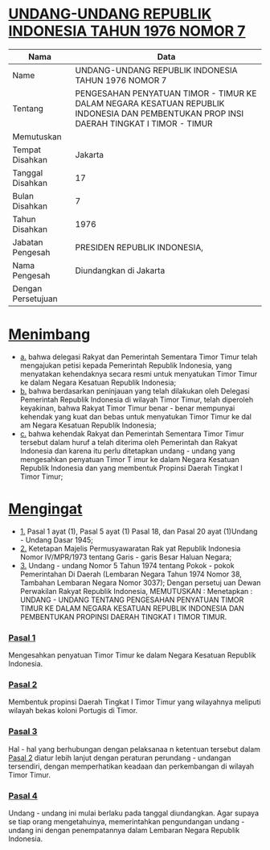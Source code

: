 # [UNDANG-UNDANG REPUBLIK INDONESIA TAHUN 1976 NOMOR 7](http://example.org/legal/peraturan/uu/1976/7)

| Nama | Data |
| ------ | ----- |
|Name|UNDANG-UNDANG REPUBLIK INDONESIA TAHUN 1976 NOMOR 7|
|Tentang| PENGESAHAN PENYATUAN TIMOR - TIMUR KE DALAM NEGARA KESATUAN REPUBLIK INDONESIA DAN PEMBENTUKAN PROP INSI DAERAH TINGKAT I TIMOR - TIMUR|
|Memutuskan||
|Tempat Disahkan|Jakarta|
|Tanggal Disahkan|17|
|Bulan Disahkan|7|
|Tahun Disahkan|1976|
|Jabatan Pengesah|PRESIDEN REPUBLIK INDONESIA,|
|Nama Pengesah|Diundangkan di Jakarta|
|Dengan Persetujuan||
# [Menimbang](http://example.org/legal/peraturan/uu/1976/7/menimbang)

* [a.](http://example.org/legal/peraturan/uu/1976/7/menimbang/huruf/a) bahwa delegasi Rakyat dan Pemerintah Sementara Timor Timur telah mengajukan petisi kepada Pemerintah Republik Indonesia, yang menyatakan kehendaknya secara resmi untuk menyatukan Timor Timur ke dalam Negara Kesatuan Republik Indonesia;
* [b.](http://example.org/legal/peraturan/uu/1976/7/menimbang/huruf/b) bahwa berdasarkan peninjauan yang telah dilakukan oleh Delegasi Pemerintah Republik Indonesia di wilayah Timor Timur, telah diperoleh keyakinan, bahwa Rakyat Timor Timur benar - benar mempunyai kehendak yang kuat dan bebas untuk menyatukan Timor Timur ke dal am Negara Kesatuan Republik Indonesia;
* [c.](http://example.org/legal/peraturan/uu/1976/7/menimbang/huruf/c) bahwa kehendak Rakyat dan Pemerintah Sementara Timor Timur tersebut dalam huruf a telah diterima oleh Pemerintah dan Rakyat Indonesia dan karena itu perlu ditetapkan undang - undang yang mengesahkan penyatuan Timor T imur ke dalam Negara Kesatuan Republik Indonesia dan yang membentuk Propinsi Daerah Tingkat I Timor Timur;
# [Mengingat](http://example.org/legal/peraturan/uu/1976/7/mengingat)

* [1.](http://example.org/legal/peraturan/uu/1976/7/mengingat/huruf/0001) Pasal 1 ayat (1), Pasal 5 ayat (1) Pasal 18, dan Pasal 20 ayat (1)Undang - Undang Dasar 1945;
* [2.](http://example.org/legal/peraturan/uu/1976/7/mengingat/huruf/0002) Ketetapan Majelis Permusyawaratan Rak yat Republik Indonesia Nomor IV/MPR/1973 tentang Garis - garis Besar Haluan Negara;
* [3.](http://example.org/legal/peraturan/uu/1976/7/mengingat/huruf/0003) Undang - undang Nomor 5 Tahun 1974 tentang Pokok - pokok Pemerintahan Di Daerah (Lembaran Negara Tahun 1974 Nomor 38, Tambahan Lembaran Negara Nomor 3037); Dengan persetuj uan Dewan Perwakilan Rakyat Republik Indonesia, MEMUTUSKAN : Menetapkan : UNDANG - UNDANG TENTANG PENGESAHAN PENYATUAN TIMOR TIMUR KE DALAM NEGARA KESATUAN REPUBLIK INDONESIA DAN PEMBENTUKAN PROPINSI DAERAH TINGKAT I TIMOR TIMUR.

### [Pasal 1](http://example.org/legal/peraturan/uu/1976/7/pasal/0001)
Mengesahkan penyatuan Timor Timur ke dalam Negara Kesatuan Republik Indonesia.


### [Pasal 2](http://example.org/legal/peraturan/uu/1976/7/pasal/0002)
Membentuk propinsi Daerah Tingkat I Timor Timur yang wilayahnya meliputi wilayah bekas koloni Portugis di Timor.


### [Pasal 3](http://example.org/legal/peraturan/uu/1976/7/pasal/0003)
Hal - hal yang berhubungan dengan pelaksanaa n ketentuan tersebut dalam [Pasal 2](http://example.org/legal/peraturan/uu/1976/7/pasal/0002) diatur lebih lanjut dengan peraturan perundang - undangan tersendiri, dengan memperhatikan keadaan dan perkembangan di wilayah Timor Timur.


### [Pasal 4](http://example.org/legal/peraturan/uu/1976/7/pasal/0004)
Undang - undang ini mulai berlaku pada tanggal diundangkan. Agar supaya se tiap orang mengetahuinya, memerintahkan pengundangan undang - undang ini dengan penempatannya dalam Lembaran Negara Republik Indonesia.
